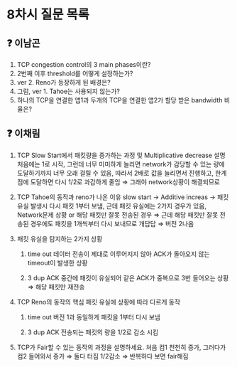 # 8차시 질문 목록

## ❓ 이남곤

1. TCP congestion control의 3 main phases이란?
2. 2번째 이후 threshold를 어떻게 설정하는가?
3. ver 2. Reno가 등장하게 된 배경은?
4. 그럼, ver 1. Tahoe는 사용되지 않는가?
5. 하나의 TCP을 연결한 앱1과 두개의 TCP을 연결한 앱2가 할당 받은 bandwidth 비율은?

## ❓ 이채림
1. TCP Slow Start에서 패킷량을 증가하는 과정 및 Multiplicative decrease 설명
    처음에는 1로 시작, 그런데 너무 미미하게 늘리면 network가 감당할 수 있는 량에 도달하기까지 너무 오래 걸릴 수 있음,
    따라서 2배로 값을 늘리면서 진행하고, 한계점에 도달하면 다시 1/2로 과감하게 줄임 ⇒ 그래야 network상황이 해결되므로
    

2. TCP Tahoe의 동작과 reno가 나온 이유
    slow start → Additive increas → 패킷 유실 발생시 다시 패킷 1부터 보냄, 
    근데 패킷 유실에는 2가지 경우가 있음, Network문제 상황 or 해당 패킷만 잘못 전송된 경우
    ⇒ 근데 해당 패킷만 잘못 전송된 경우에도 패킷을 1개씩부터 다시 보내므로 개답답 ⇒ 버전 2나옴 
    
3. 패킷 유실을 탐지하는 2가지 상황
    1. time out
        데이터 전송이 제대로 이루어지지 않아 ACK가 돌아오지 않는  timeout이 발생한 상황
        
    2. 3 dup ACK
        중간에 패킷이 유실되어 같은 ACK가 중복으로 3번 들어오는 상황 ⇒ 해당 패킷만 재전송
        
    
4. TCP Reno의 동작의 핵심 
    패킷 유실에 상황에 따라 다르게 동작
    1. time out
        버전 1과 동일하게 패킷을 1부터 다시 보냄
        
    2. 3 dup ACK
        전송되는 패킷의 량을 1/2로 감소 시킴
        
5. TCP가 Fair할 수 있는 동작의 과정을 설명하세요.
    처음 컴1 천천히 증가, 그러다가 컴2 들어와서 증가 ⇒ 둘다 터짐 1/2감소 ⇒ 반복하다 보면 fair해짐
